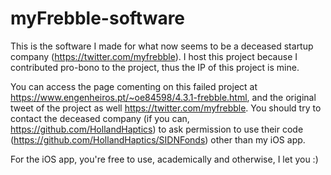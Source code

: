 # myFrebble-software
 This is the software I made for what now seems to be a deceased startup company (https://twitter.com/myfrebble). I host this project because I contributed pro-bono to the project, thus the IP of this project is mine.


You can access the page comenting on this failed project at https://www.engenheiros.pt/~oe84598/4.3.1-frebble.html, and the original tweet of the project as well https://twitter.com/myfrebble. You should try to contact the deceased company (if you can, https://github.com/HollandHaptics) to ask permission to use their code (https://github.com/HollandHaptics/SIDNFonds) other than my iOS app. 

For the iOS app, you're free to use, academically and otherwise, I let you :)
